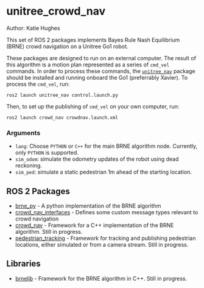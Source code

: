 # unitree_crowd_nav
Author: Katie Hughes

This set of ROS 2 packages implements Bayes Rule Nash Equilibrium (BRNE) crowd navigation on a Unitree Go1 robot.

These packages are designed to run on an external computer. The result of this algorithm is a motion plan represented as a series of `cmd_vel` commands. In order to process these commands, the [`unitree_nav`](https://github.com/ngmor/unitree_nav) package should be installed and running onboard the Go1 (preferrably Xavier). To process the `cmd_vel`, run:
```
ros2 launch unitree_nav control.launch.py
```

Then, to set up the publishing of `cmd_vel` on your own computer, run:
```
ros2 launch crowd_nav crowdnav.launch.xml
```
### Arguments
* `lang`: Choose `PYTHON` or `C++` for the main BRNE algorithm node. Currently, only `PYTHON` is supported.
* `sim_odom`: simulate the odometry updates of the robot using dead reckoning.
* `sim_ped`: simulate a static pedestrian 1m ahead of the starting location.

## ROS 2 Packages
- [brne_py](brne_py) - A python implementation of the BRNE algorithm
- [crowd_nav_interfaces](crowd_nav_interfaces) - Defines some custom message types relevant to crowd navigation
- [crowd_nav](crowd_nav) - Framework for a C++ implementation of the BRNE algorithm. Still in progress.
- [pedestrian_tracking](pedestrian_tracking) - Framework for tracking and publishing pedestrian locations, either simulated or from a camera stream. Still in progress.

## Libraries
- [brnelib](brnelib) - Framework for the BRNE algorithm in C++. Still in progress.
